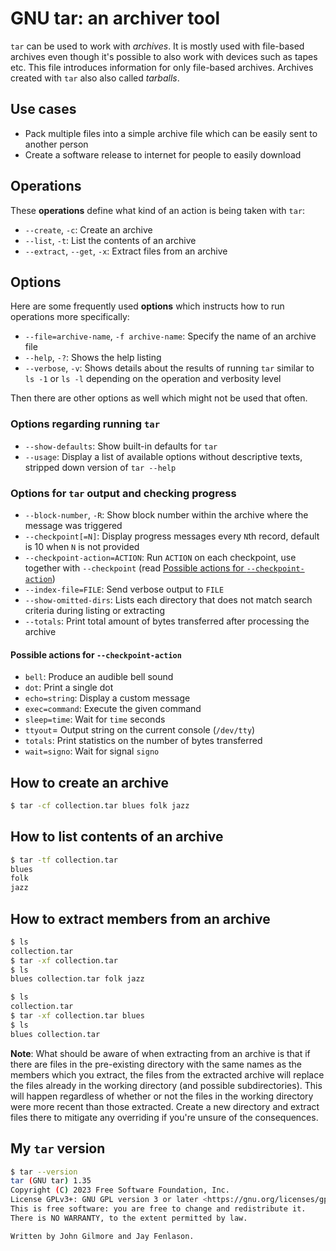 # GNU tar: an archiver tool

`tar` can be used to work with *archives*. It is mostly used with file-based archives even though it's possible to also work with devices such as tapes etc. This file introduces information for only file-based archives. Archives created with `tar` also also called *tarballs*.

## Use cases

- Pack multiple files into a simple archive file which can be easily sent to another person
- Create a software release to internet for people to easily download


## Operations

These **operations** define what kind of an action is being taken with `tar`:

- `--create`, `-c`: Create an archive
- `--list`, `-t`: List the contents of an archive
- `--extract`, `--get`, `-x`: Extract files from an archive

## Options

Here are some frequently used **options** which instructs how to run operations more specifically:

- `--file=archive-name`, `-f archive-name`: Specify the name of an archive file
- `--help`, `-?`: Shows the help listing
- `--verbose`, `-v`: Shows details about the results of running `tar` similar to `ls -1` or `ls -l` depending on the operation and verbosity level

Then there are other options as well which might not be used that often.

### Options regarding running `tar`

- `--show-defaults`: Show built-in defaults for `tar`
- `--usage`: Display a list of available options without descriptive texts, stripped down version of `tar --help`

### Options for `tar` output and checking progress

- `--block-number`, `-R`: Show block number within the archive where the message was triggered
- `--checkpoint[=N]`: Display progress messages every `N`th record, default is 10 when `N` is not provided
- `--checkpoint-action=ACTION`: Run `ACTION` on each checkpoint, use together with `--checkpoint` (read [Possible actions for `--checkpoint-action`](#possible-actions-for---checkpoint-action))
- `--index-file=FILE`: Send verbose output to `FILE`
- `--show-omitted-dirs`: Lists each directory that does not match search criteria during listing or extracting
- `--totals`: Print total amount of bytes transferred after processing the archive

#### Possible actions for `--checkpoint-action`

- `bell`: Produce an audible bell sound
- `dot`: Print a single dot
- `echo=string`: Display a custom message
- `exec=command`: Execute the given command 
- `sleep=time`: Wait for `time` seconds
- `ttyout`= Output string on the current console (`/dev/tty`)
- `totals`: Print statistics on the number of bytes transferred
- `wait=signo`: Wait for signal `signo` 

## How to create an archive

```bash
$ tar -cf collection.tar blues folk jazz
```

## How to list contents of an archive

```bash
$ tar -tf collection.tar
blues
folk
jazz
```

## How to extract members from an archive

```bash
$ ls
collection.tar
$ tar -xf collection.tar
$ ls
blues collection.tar folk jazz
```

```bash
$ ls
collection.tar
$ tar -xf collection.tar blues
$ ls
blues collection.tar
```

**Note**: What should be aware of when extracting from an archive is that if there are files in the pre-existing directory with the same names as the members which you extract, the files from the extracted archive will replace the files already in the working directory (and possible subdirectories). This will happen regardless of whether or not the files in the working directory were more recent than those extracted. Create a new directory and extract files there to mitigate any overriding if you're unsure of the consequences.

## My `tar` version

```bash
$ tar --version
tar (GNU tar) 1.35
Copyright (C) 2023 Free Software Foundation, Inc.
License GPLv3+: GNU GPL version 3 or later <https://gnu.org/licenses/gpl.html>.
This is free software: you are free to change and redistribute it.
There is NO WARRANTY, to the extent permitted by law.

Written by John Gilmore and Jay Fenlason.
```
